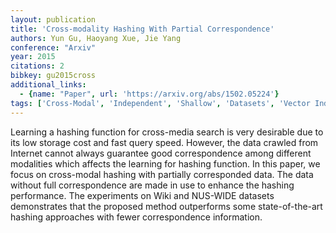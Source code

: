 ```yaml
---
layout: publication
title: 'Cross-modality Hashing With Partial Correspondence'
authors: Yun Gu, Haoyang Xue, Jie Yang
conference: "Arxiv"
year: 2015
citations: 2
bibkey: gu2015cross
additional_links:
  - {name: "Paper", url: 'https://arxiv.org/abs/1502.05224'}
tags: ['Cross-Modal', 'Independent', 'Shallow', 'Datasets', 'Vector Indexing', 'Multi-Modal Hashing', 'Hashing']
---
```

Learning a hashing function for cross-media search is very desirable due to
its low storage cost and fast query speed. However, the data crawled from
Internet cannot always guarantee good correspondence among different modalities
which affects the learning for hashing function. In this paper, we focus on
cross-modal hashing with partially corresponded data. The data without full
correspondence are made in use to enhance the hashing performance. The
experiments on Wiki and NUS-WIDE datasets demonstrates that the proposed method
outperforms some state-of-the-art hashing approaches with fewer correspondence
information.
